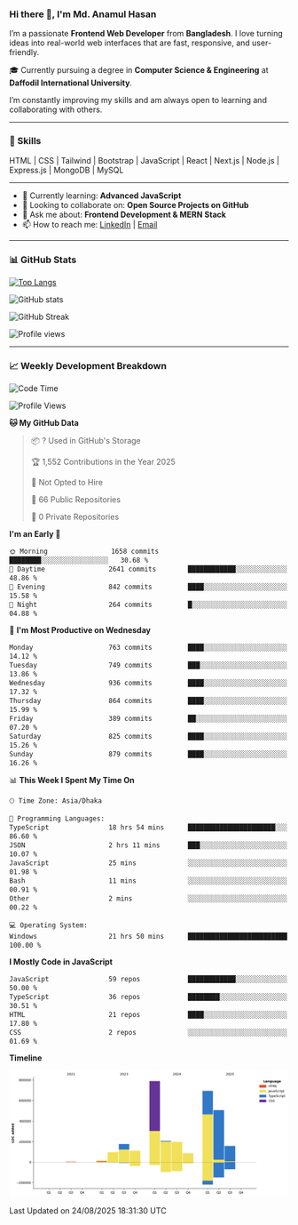 ### Hi there 👋, I'm Md. Anamul Hasan

I’m a passionate **Frontend Web Developer** from **Bangladesh**. I love turning ideas into real-world web interfaces that are fast, responsive, and user-friendly.

🎓 Currently pursuing a degree in **Computer Science & Engineering** at **Daffodil International University**.

I’m constantly improving my skills and am always open to learning and collaborating with others.

---

### 🚀 Skills
HTML | CSS | Tailwind | Bootstrap | JavaScript | React | Next.js | Node.js | Express.js | MongoDB | MySQL 

---

- 🌱 Currently learning: **Advanced JavaScript**
- 👯 Looking to collaborate on: **Open Source Projects on GitHub**
- 💬 Ask me about: **Frontend Development & MERN Stack**
- 📫 How to reach me: [LinkedIn](https://www.linkedin.com/in/mdanamulhasan201) | [Email](mailto:anamulhasan3625@gmail.com)

---

### 📊 GitHub Stats

[![Top Langs](https://github-readme-stats.vercel.app/api/top-langs/?username=mdanamulhasan201&layout=compact)](https://github.com/anuraghazra/github-readme-stats)

![GitHub stats](https://github-readme-stats.vercel.app/api?username=mdanamulhasan201&show_icons=true&count_private=true&theme=tokyonight)

![GitHub Streak](https://streak-stats.demolab.com?user=mdanamulhasan201&theme=tokyonight)

![Profile views](https://gpvc.arturio.dev/mdanamulhasan201)

---

### 📈 Weekly Development Breakdown

<!--START_SECTION:waka-->
![Code Time](http://img.shields.io/badge/Code%20Time-586%20hrs%206%20mins-blue)

![Profile Views](http://img.shields.io/badge/Profile%20Views-1-blue)

**🐱 My GitHub Data** 

> 📦 ? Used in GitHub's Storage 
 > 
> 🏆 1,552 Contributions in the Year 2025
 > 
> 🚫 Not Opted to Hire
 > 
> 📜 66 Public Repositories 
 > 
> 🔑 0 Private Repositories 
 > 
**I'm an Early 🐤** 

```text
🌞 Morning                1658 commits        ████████░░░░░░░░░░░░░░░░░   30.68 % 
🌆 Daytime                2641 commits        ████████████░░░░░░░░░░░░░   48.86 % 
🌃 Evening                842 commits         ████░░░░░░░░░░░░░░░░░░░░░   15.58 % 
🌙 Night                  264 commits         █░░░░░░░░░░░░░░░░░░░░░░░░   04.88 % 
```
📅 **I'm Most Productive on Wednesday** 

```text
Monday                   763 commits         ████░░░░░░░░░░░░░░░░░░░░░   14.12 % 
Tuesday                  749 commits         ███░░░░░░░░░░░░░░░░░░░░░░   13.86 % 
Wednesday                936 commits         ████░░░░░░░░░░░░░░░░░░░░░   17.32 % 
Thursday                 864 commits         ████░░░░░░░░░░░░░░░░░░░░░   15.99 % 
Friday                   389 commits         ██░░░░░░░░░░░░░░░░░░░░░░░   07.20 % 
Saturday                 825 commits         ████░░░░░░░░░░░░░░░░░░░░░   15.26 % 
Sunday                   879 commits         ████░░░░░░░░░░░░░░░░░░░░░   16.26 % 
```


📊 **This Week I Spent My Time On** 

```text
🕑︎ Time Zone: Asia/Dhaka

💬 Programming Languages: 
TypeScript               18 hrs 54 mins      ██████████████████████░░░   86.60 % 
JSON                     2 hrs 11 mins       ███░░░░░░░░░░░░░░░░░░░░░░   10.07 % 
JavaScript               25 mins             ░░░░░░░░░░░░░░░░░░░░░░░░░   01.98 % 
Bash                     11 mins             ░░░░░░░░░░░░░░░░░░░░░░░░░   00.91 % 
Other                    2 mins              ░░░░░░░░░░░░░░░░░░░░░░░░░   00.22 % 

💻 Operating System: 
Windows                  21 hrs 50 mins      █████████████████████████   100.00 % 
```

**I Mostly Code in JavaScript** 

```text
JavaScript               59 repos            ████████████░░░░░░░░░░░░░   50.00 % 
TypeScript               36 repos            ████████░░░░░░░░░░░░░░░░░   30.51 % 
HTML                     21 repos            ████░░░░░░░░░░░░░░░░░░░░░   17.80 % 
CSS                      2 repos             ░░░░░░░░░░░░░░░░░░░░░░░░░   01.69 % 
```



**Timeline**

![Lines of Code chart](https://raw.githubusercontent.com/mdanamulhasan201/mdanamulhasan201/main/assets/bar_graph.png)


 Last Updated on 24/08/2025 18:31:30 UTC
<!--END_SECTION:waka-->
